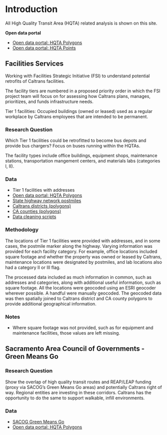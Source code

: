 # Introduction

All High Quality Transit Area (HQTA) related analysis is shown on this site.

**Open data portal**
* [Open data portal: HQTA Polygons](https://data.ca.gov/dataset/ca-hq-transit-areas1)
* [Open data portal: HQTA Points](https://data.ca.gov/dataset/ca-hq-transit-stops1)

## Facilities Services
Working with Facilities Strategic Initiative (FSI) to understand potential retrofits of Caltrans facilities.

The facility tiers are numbered in a proposed priority order in which the FSI project team will focus on for assessing how Caltrans plans, manages, prioritizes, and funds infrastructure needs.

Tier 1 facilities: Occupied buildings (owned or leased) used as a regular workplace by Caltrans employees that are intended to be permanent. 

### Research Question

Which Tier 1 facilities could be retrofitted to become bus depots and provide bus chargers? Focus on buses running within the HQTAs.

The facility types include office buildings, equipment shops, maintenance stations, transportation mangement centers, and materials labs (categories I, II).

### Data

* Tier 1 facilities with addresses
* [Open data portal: HQTA Polygons](https://data.ca.gov/dataset/ca-hq-transit-areas1)
* [State highway network postmiles](https://caltrans-gis.dot.ca.gov/arcgis/rest/services/CHhighway/SHN_Postmiles_Tenth/FeatureServer/0/) 
* [Caltrans districts (polygons)](https://gis.data.ca.gov/datasets/0144574f750f4ccc88749004aca6eb0c_0.geojson?outSR=%7B%22latestWkid%22%3A3857%2C%22wkid%22%3A102100%7D)
* [CA counties (polygons)](https://gis.data.cnra.ca.gov/datasets/CALFIRE-Forestry::california-counties-1.geojson?outSR=%7B)
* [Data cleaning scripts](https://github.com/cal-itp/data-analyses/tree/main/facilities_services)

### Methodology

The locations of Tier 1 facilities were provided with addresses, and in some cases, the postmile marker along the highway. Varying information was provided for each facility category. For example, office locations included square footage and whether the property was owned or leased by Caltrans, maintenance locations were designated by postmiles, and lab locations also had a category II or III flag.

The processed data included as much information in common, such as addresses and categories, along with additional useful information, such as square footage. All the locations were geocoded using an ESRI geocoder wherever possible. A handful were manually geocoded. The geocoded data was then spatially joined to Caltrans district and CA county polygons to provide additional geographical information.

### Notes

* Where square footage was not provided, such as for equipment and maintenance facilities, those values are left missing.


## Sacramento Area Council of Governments - Green Means Go

### Research Question

Show the overlap of high quality transit routes and REAP/LEAP funding (proxy via SACOG’s Green Means Go areas) and potentially Caltrans right of way. Regional entities are investing in these corridors. Caltrans has the opportunity to do the same to support walkable, infill environments. 


### Data
* [SACOG Green Means Go](https://sacog.maps.arcgis.com/apps/webappviewer/index.html?id=9fbf73e744c84aecbf7313fc74a04334&extent=-13552958.356,4656731.9575,-13481680.8271,4685930.9023,102100)
* [Open data portal: HQTA Polygons](https://data.ca.gov/dataset/ca-hq-transit-areas1)